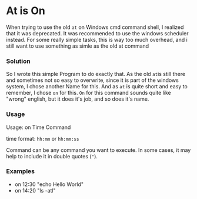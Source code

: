 # At is On
When trying to use the old `at` on Windows cmd command shell, I realized that it was deprecated.
It was recommended to use the windows scheduler instead.
For some really simple tasks, this is way too much overhead, and i still want to use something as simle as the old at command
### Solution
So I wrote this simple Program to do exactly that.
As the old `at`is still there and sometimes not so easy to overwrite, since it is part of the windows system, I chose another Name for this. And as `at` is quite short and easy to remember, I chose `on` for this.
`On` for this command sounds quite like "wrong" english, but it does it's job, and so does it's name.
### Usage	
Usage: on Time Command

time format: `hh:mm` or `hh:mm:ss`

Command can be any command you want to execute. In some cases, it may help to include it in double quotes (`"`).
### Examples
* on 12:30 "echo Hello World"
* on 14:20 "ls -atl"